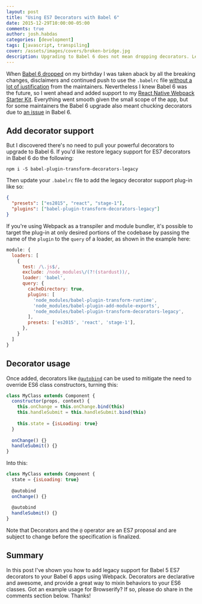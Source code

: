 ```yaml
---
layout: post
title: "Using ES7 Decorators with Babel 6"
date: 2015-12-29T10:00:00-05:00
comments: true
author: josh.habdas
categories: [development]
tags: [javascript, transpiling]
cover: /assets/images/covers/broken-bridge.jpg
description: Upgrading to Babel 6 does not mean dropping decorators. Learn to use ES7 decorators with Babel 6.
---
```


When [Babel 6 dropped](http://babeljs.io/blog/2015/10/29/6.0.0/) on my birthday I was taken aback by all the breaking changes, disclaimers and continued push to use the `.babelrc` file [without a lot of justification](http://babeljs.io/blog/2015/10/29/6.0.0/#comment-2342300088) from the maintainers. Nevertheless I knew Babel 6 was the future, so I went ahead and added support to my [React Native Webpack Starter Kit](https://github.com/jhabdas/react-native-webpack-starter-kit/releases/tag/v1.13.3). Everything went smooth given the small scope of the app, but for some maintainers the Babel 6 upgrade also meant chucking decorators due to [an issue](https://phabricator.babeljs.io/T2645) in Babel 6.

## Add decorator support

But I discovered there's no need to pull your powerful decorators to upgrade to Babel 6. If you'd like restore legacy support for ES7 decorators in Babel 6 do the following:

    npm i -S babel-plugin-transform-decorators-legacy
    
Then update your `.babelrc` file to add the legacy decorator support plug-in like so:

```json
{
  "presets": ["es2015", "react", "stage-1"],
  "plugins": ["babel-plugin-transform-decorators-legacy"]
}
```

If you're using Webpack as a transpiler and module bundler, it's possible to target the plug-in at only desired portions of the codebase by passing the name of the `plugin` to the `query` of a loader, as shown in the example here:

```js
module: {
  loaders: [
    {
      test: /\.js$/,
      exclude: /node_modules\/(?!(stardust))/,
      loader: 'babel',
      query: {
        cacheDirectory: true,
        plugins: [
          'node_modules/babel-plugin-transform-runtime',
          'node_modules/babel-plugin-add-module-exports',
          'node_modules/babel-plugin-transform-decorators-legacy',
        ],
        presets: ['es2015', 'react', 'stage-1'],
      },
    }
  ]
}
```

## Decorator usage

Once added, decorators like [`@autobind`](https://github.com/andreypopp/autobind-decorator) can be used to mitigate the need to override ES6 class constructors, turning this:

```js
class MyClass extends Component {
  constructor(props, context) {
    this.onChange = this.onChange.bind(this)
    this.handleSubmit = this.handleSubmit.bind(this)
    
    this.state = {isLoading: true}
  }
  
  onChange() {}
  handleSubmit() {}
}
```

Into this:

```js
class MyClass extends Component {
  state = {isLoading: true}
  
  @autobind
  onChange() {}
  
  @autobind
  handleSubmit() {}
}
```

Note that Decorators and the `@` operator are an ES7 proposal and are subject to change before the specification is finalized.

## Summary
In this post I've shown you how to add legacy support for Babel 5 ES7 decorators to your Babel 6 apps using Webpack. Decorators are declarative and awesome, and provide a great way to mixin behaviors to your ES6 classes. Got an example usage for Browserify? If so, please do share in the comments section below. Thanks!
